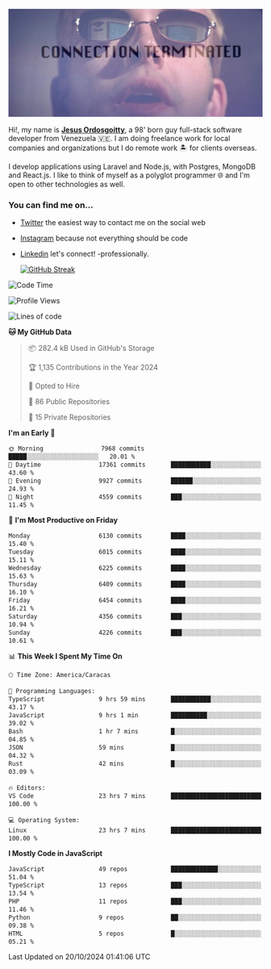 ![hackers movie reference](./disconnected.jpg)

Hi!, my name is [**Jesus Ordosgoitty**](https://jodaz.dev), a 98' born guy full-stack software developer from Venezuela 🇻🇪. I am doing freelance work for local companies and organizations but I do remote work 🏝️ for clients overseas. 

I develop applications using Laravel and Node.js, with Postgres, MongoDB and React.js. I like to think of myself as a polyglot programmer 🌐 and I'm open to other technologies as well.

### You can find me on...

- [Twitter](https://twitter.com/jodaz_) the easiest way to contact me on the social web
- [Instagram](https://instagram.com/jodaz_) because not everything should be code
- [Linkedin](https://linkedin.com/in/jodaz) let's connect! -professionally.


    [![GitHub Streak](https://streak-stats.demolab.com?user=jodaz&theme=tokyonight)](https://git.io/streak-stats)

<!--START_SECTION:waka-->
![Code Time](http://img.shields.io/badge/Code%20Time-7%2C430%20hrs%203%20mins-blue)

![Profile Views](http://img.shields.io/badge/Profile%20Views-0-blue)

![Lines of code](https://img.shields.io/badge/From%20Hello%20World%20I%27ve%20Written-82.4%20million%20lines%20of%20code-blue)

**🐱 My GitHub Data** 

> 📦 282.4 kB Used in GitHub's Storage 
 > 
> 🏆 1,135 Contributions in the Year 2024
 > 
> 💼 Opted to Hire
 > 
> 📜 86 Public Repositories 
 > 
> 🔑 15 Private Repositories 
 > 
**I'm an Early 🐤** 

```text
🌞 Morning                7968 commits        █████░░░░░░░░░░░░░░░░░░░░   20.01 % 
🌆 Daytime                17361 commits       ███████████░░░░░░░░░░░░░░   43.60 % 
🌃 Evening                9927 commits        ██████░░░░░░░░░░░░░░░░░░░   24.93 % 
🌙 Night                  4559 commits        ███░░░░░░░░░░░░░░░░░░░░░░   11.45 % 
```
📅 **I'm Most Productive on Friday** 

```text
Monday                   6130 commits        ████░░░░░░░░░░░░░░░░░░░░░   15.40 % 
Tuesday                  6015 commits        ████░░░░░░░░░░░░░░░░░░░░░   15.11 % 
Wednesday                6225 commits        ████░░░░░░░░░░░░░░░░░░░░░   15.63 % 
Thursday                 6409 commits        ████░░░░░░░░░░░░░░░░░░░░░   16.10 % 
Friday                   6454 commits        ████░░░░░░░░░░░░░░░░░░░░░   16.21 % 
Saturday                 4356 commits        ███░░░░░░░░░░░░░░░░░░░░░░   10.94 % 
Sunday                   4226 commits        ███░░░░░░░░░░░░░░░░░░░░░░   10.61 % 
```


📊 **This Week I Spent My Time On** 

```text
🕑︎ Time Zone: America/Caracas

💬 Programming Languages: 
TypeScript               9 hrs 59 mins       ███████████░░░░░░░░░░░░░░   43.17 % 
JavaScript               9 hrs 1 min         ██████████░░░░░░░░░░░░░░░   39.02 % 
Bash                     1 hr 7 mins         █░░░░░░░░░░░░░░░░░░░░░░░░   04.85 % 
JSON                     59 mins             █░░░░░░░░░░░░░░░░░░░░░░░░   04.32 % 
Rust                     42 mins             █░░░░░░░░░░░░░░░░░░░░░░░░   03.09 % 

🔥 Editors: 
VS Code                  23 hrs 7 mins       █████████████████████████   100.00 % 

💻 Operating System: 
Linux                    23 hrs 7 mins       █████████████████████████   100.00 % 
```

**I Mostly Code in JavaScript** 

```text
JavaScript               49 repos            █████████████░░░░░░░░░░░░   51.04 % 
TypeScript               13 repos            ███░░░░░░░░░░░░░░░░░░░░░░   13.54 % 
PHP                      11 repos            ███░░░░░░░░░░░░░░░░░░░░░░   11.46 % 
Python                   9 repos             ██░░░░░░░░░░░░░░░░░░░░░░░   09.38 % 
HTML                     5 repos             █░░░░░░░░░░░░░░░░░░░░░░░░   05.21 % 
```




 Last Updated on 20/10/2024 01:41:06 UTC
<!--END_SECTION:waka-->
